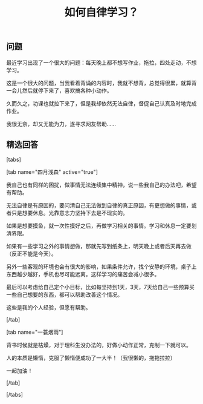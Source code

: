 ﻿---
published: 2023-02-28T05:49:00.000Z
title: 如何自律学习？
slug: ruhezilvxuexi
description: 问题最近学习出现了一个很大的问题每天晚上都不想写作业，拖拉，
tags: [随笔]
featured: false
draft: false
excerpt: 问题最近学习出现了一个很大的问题每天晚上都不想写作业，拖拉，四处走动，不想学习。这是一个很大的问题，当我看着背诵的内容时，我就不想背，总觉得很累，就算背一会儿然后就停下来了，喜欢搞各种小动作。久而久之
---

## 问题

最近学习出现了一个很大的问题：每天晚上都不想写作业，拖拉，四处走动，不想学习。



这是一个很大的问题，当我看着背诵的内容时，我就不想背，总觉得很累，就算背一会儿然后就停下来了，喜欢搞各种小动作。



久而久之，功课也就拉下来了，但是我却依然无法自律，督促自己认真及时地完成作业。



我很无奈，却又无能为力，遂寻求网友帮助……



## 精选回答

[tabs]  

[tab name="四月浅森" active="true"]  

我自己也有同样的困扰，做事情无法连续集中精神，说一些我自己的办法吧，希望有帮助。 

 

无法自律是有原因的，要问清自己无法做到自律的真正原因，有更想做的事情，或者只是想要休息。光靠意志力坚持下去是不现实的。  



如果是想要摸鱼，就一次性摸好之后，再做学习相关的事情。学习和休息一定要划清界限。  



如果有一些学习之外的事情想做，那就先写到纸条上，明天晚上或者后天再去做（反正不能是今天）。  



另外一些客观的环境也会有很大的影响，如果条件允许，找个安静的环境，桌子上东西越少越好，手机也尽可能远离。这样学习的痛苦会减小很多。  



最后可以考虑给自己定个小目标，比如每坚持到1天，3天，7天给自己一些预算买一些自己想要的东西，都可以帮助改善这个情况。  

这些是我的个人经验，但愿有帮助。  

[/tab]  



[tab name="一蓑烟雨"]  

背书时候就是枯燥，对于理科生没办法的，好做小动作正常，克制一下就可以。 

 

人的本质是懒惰，克服了懒惰便成功了一大半！（我很懒的，拖拖拉拉）  



一起加油！  

[/tab]  

[/tabs]
